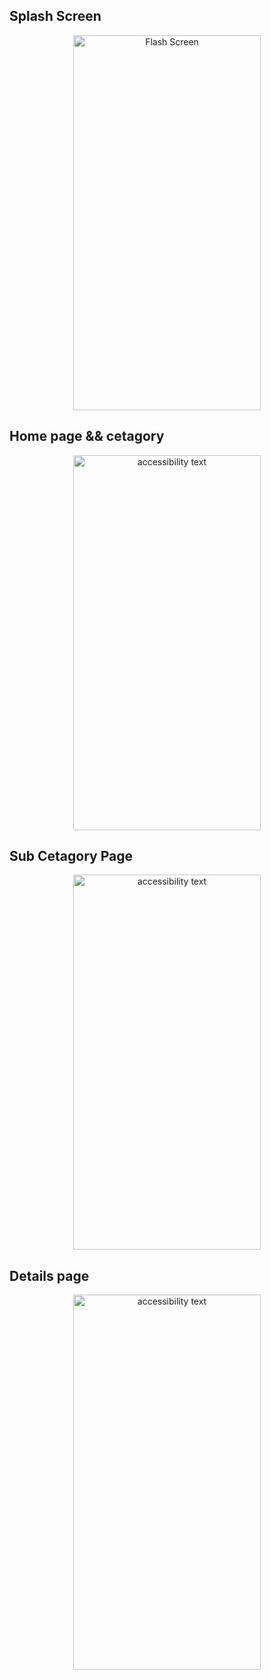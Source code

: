 <h2> Splash Screen </h2>
<p align="center">
  <img src="https://user-images.githubusercontent.com/118797428/217352025-6b383e0a-e548-484a-9642-e6d4e3309241.jpg" width="300" height = "600" title="Flash Screen">
</p>


<h2> Home page && cetagory </h2>
<p align="center">
  <img src="https://user-images.githubusercontent.com/118797428/217352428-8aab9a84-31b2-4651-8bd4-75ce9909f1e4.jpg" width="300" height = "600" title=" Home Page" alt="accessibility text">
</p>


<h2> Sub Cetagory Page </h2>
<p align="center">
  <img src="https://user-images.githubusercontent.com/118797428/217352712-53314ddc-91e2-4486-9d9b-0eae9bd09575.jpg" width="300" height = "600" title=" Sub Cetagory Page" alt="accessibility text">
</p>

<h2> Details page</h2>
<p align="center">
  <img src="https://user-images.githubusercontent.com/118797428/217352725-b6e3a3a9-49ba-4794-838b-fba621d726fa.jpg" width="300" height = "600" title=" Details page" alt="accessibility text">
</p>
